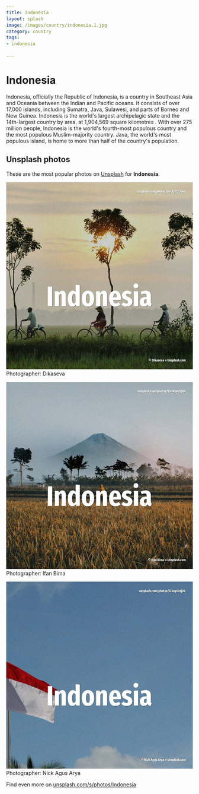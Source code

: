 ```yaml
---
title: Indonesia
layout: splash
image: /images/country/indonesia.1.jpg
category: country
tags:
- indonesia

---
```

# Indonesia

Indonesia, officially the Republic of Indonesia, is a country in Southeast Asia and Oceania between  the Indian and Pacific oceans. It consists of over 17,000 islands, including Sumatra, Java, Sulawesi, and parts of Borneo and New  Guinea. Indonesia is the world's largest archipelagic state and the 14th-largest country by area, at  1,904,569 square kilometres . With over 275 million people, Indonesia is the world's fourth-most populous country and the most  populous Muslim-majority country. Java, the world's most populous island, is home to more than half of the country's population. 

 
## Unsplash photos
These are the most popular photos on [Unsplash](https://unsplash.com) for **Indonesia**.
 
![Indonesia](/images/country/indonesia.1.jpg)
Photographer:  Dikaseva
 
![Indonesia](/images/country/indonesia.2.jpg)
Photographer:  Ifan Bima
 
![Indonesia](/images/country/indonesia.3.jpg)
Photographer:  Nick Agus Arya
 
Find even more on [unsplash.com/s/photos/Indonesia](https://unsplash.com/s/photos/Indonesia)
 
